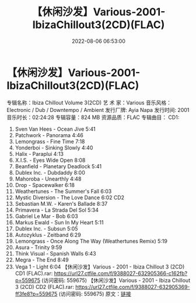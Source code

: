 ﻿---
title: 【休闲沙发】Various-2001-IbizaChillout3(2CD)(FLAC)
date: 2022-08-06 06:53:00
categories: 古典音乐、新世纪、纯音雅乐
tags: 纯音雅乐
---
# 【休闲沙发】Various-2001-IbizaChillout3(2CD)(FLAC)

专辑名称：Ibiza Chillout Volume 3(2CD)
艺 术 家：Various
音乐风格：Electronic / Dub / Downtempo / Ambient
发行厂牌: Ayia Napa
发行时间: 2001
音乐时长：02:24:28
专辑容量：824 MB
资源品质：FLAC
专辑曲目：
CD1:
01. Sven Van Hees - Ocean Jive 5:41
02. Patchwork - Panorama 4:46
03. Lemongrass - Fine Time 7:18
04. Yonderboi - Sinking Slowly 4:40
05. Halix - Paraplui 4:13
06. X.I.S. - Eyes Wide Open 8:08
07. Beanfield - Planetary Deadlock 5:41
08. Dublex Inc. - Dubdaddy 8:00
09. Mahoroba - Unearthly 4:48
10. Drop - Spacewalker 6:18
11. Weathertunes - The Summer's Fall 6:03
12. Mystic Diversion - The Love Dance 6:02
CD2
01. Sebastian M.W. - Karen's Ballade 8:37
02. Primavera - La Strada Del Sol 5:34
03. Gabriel Le Mar - Bob 6:03
04. Markus Ewald - Sun In My Heart 5:11
05. Dublex Inc. - Subsun 5:05
06. Autozyklus - Zeitband 6:29
07. Lemongrass - Once Along The Way (Weathertunes Remix)
5:19
08. Asura - Trinity 9:59
09. Think Visual - Spanish Walls 6:43
10. Megra - The End 8:49
11. Vega 1 - Light 6:04
【休闲沙发】Various - 2001 - Ibiza Chillout 3 (2CD) CD1 (FLAC).rar:
https://url27.ctfile.com/f/9388027-632905366-c162fb?p=559675
(访问密码: 559675)
【休闲沙发】Various - 2001 - Ibiza Chillout 3 (2CD) CD2 (FLAC).rar:
https://url27.ctfile.com/f/9388027-632905369-ff3fe8?p=559675
(访问密码: 559675)
原文：[链接](https://blog.sina.com.cn/s/blog_1647c7e7601030yq1.html)